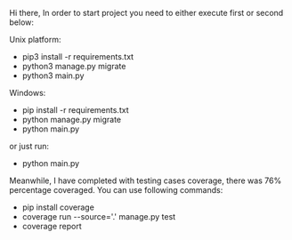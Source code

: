Hi there,
In order to start project you need to either execute first or second below:

Unix platform:
- pip3 install -r requirements.txt
- python3 manage.py migrate
- python3 main.py

Windows:
- pip install -r requirements.txt
- python manage.py migrate
- python main.py

or just run:
- python main.py

Meanwhile, I have completed with testing cases coverage, there was 76% percentage coveraged.
You can use following commands:
- pip install coverage
- coverage run --source='.' manage.py test
- coverage report

